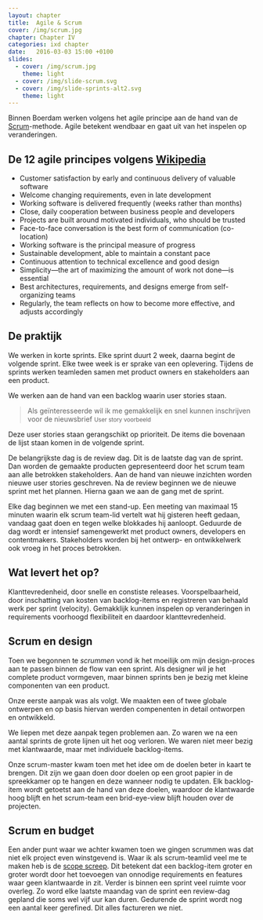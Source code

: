 ```yaml
---
layout: chapter
title:  Agile & Scrum
cover: /img/scrum.jpg
chapter: Chapter IV
categories: ixd chapter
date:   2016-03-03 15:00 +0100
slides:
  - cover: /img/scrum.jpg
    theme: light
  - cover: /img/slide-scrum.svg
  - cover: /img/slide-sprints-alt2.svg 
    theme: light
---
```


Binnen Boerdam werken volgens het agile principe aan de hand van de [Scrum](https://en.wikipedia.org/wiki/Scrum_(software_development))-methode. Agile betekent wendbaar en gaat uit van het inspelen op veranderingen.

## De 12 agile principes volgens [Wikipedia](https://en.wikipedia.org/wiki/Interaction_design)

- Customer satisfaction by early and continuous delivery of valuable software
- Welcome changing requirements, even in late development
- Working software is delivered frequently (weeks rather than months)
- Close, daily cooperation between business people and developers
- Projects are built around motivated individuals, who should be trusted
- Face-to-face conversation is the best form of communication (co-location)
- Working software is the principal measure of progress
- Sustainable development, able to maintain a constant pace
- Continuous attention to technical excellence and good design
- Simplicity—the art of maximizing the amount of work not done—is essential
- Best architectures, requirements, and designs emerge from self-organizing teams
- Regularly, the team reflects on how to become more effective, and adjusts accordingly

## De praktijk
We werken in korte sprints. Elke sprint duurt 2 week, daarna begint de volgende sprint. Elke twee week is er sprake van een oplevering. Tijdens de sprints werken teamleden samen met product owners en stakeholders aan een product.

We werken aan de hand van een backlog waarin user stories staan. 

> Als geïnteresseerde wil ik me gemakkelijk en snel kunnen inschrijven voor de nieuwsbrief
<small>User story voorbeeld</small>

Deze user stories staan gerangschikt op prioriteit. De items die bovenaan de lijst staan komen in de volgende sprint.

De belangrijkste dag is de review dag. Dit is de laatste dag van de sprint. Dan worden de gemaakte producten gepresenteerd door het scrum team aan alle betrokken stakeholders. Aan de hand van nieuwe inzichten worden nieuwe user stories geschreven. Na de review beginnen we de nieuwe sprint met het plannen. Hierna gaan we aan de gang met de sprint. 

Elke dag beginnen we met een stand-up. Een meeting van maximaal 15 minuten waarin elk scrum team-lid vertelt wat hij gisteren heeft gedaan, vandaag gaat doen en tegen welke blokkades hij aanloopt. Geduurde de dag wordt er intensief samengewerkt met product owners, developers en contentmakers. Stakeholders worden bij het ontwerp- en ontwikkelwerk ook vroeg in het proces betrokken.

## Wat levert het op?
Klanttevredenheid, door snelle en constiste releases. Voorspelbaarheid, door inschatting van kosten van backlog-items en registreren van behaald werk per sprint (velocity). Gemakklijk kunnen inspelen op veranderingen in requirements voorhoogd flexibiliteit en daardoor klanttevredenheid.

## Scrum en design
Toen we begonnen te _scrummen_ vond ik het moeilijk om mijn design-proces aan te passen binnen de flow van een sprint. Als designer wil je het complete product vormgeven, maar binnen sprints ben je bezig met kleine componenten van een product.

Onze eerste aanpak was als volgt. We maakten een of twee globale ontwerpen en op basis hiervan werden compenenten in detail ontworpen en ontwikkeld.

We liepen met deze aanpak tegen problemen aan. Zo waren we na een aantal sprints de grote lijnen uit het oog verloren. We waren niet meer bezig met klantwaarde, maar met individuele backlog-items.

Onze scrum-master kwam toen met het idee om de doelen beter in kaart te brengen. Dit zijn we gaan doen door doelen op een groot papier in de spreekkamer op te hangen en deze wanneer nodig te updaten. Elk backlog-item wordt getoetst aan de hand van deze doelen, waardoor de klantwaarde hoog blijft en het scrum-team een brid-eye-view blijft houden over de projecten.

## Scrum en budget
Een ander punt waar we achter kwamen toen we gingen scrummen was dat niet elk project even winstgevend is. Waar ik als scrum-teamlid veel me te maken heb is de [scope screep](https://en.wikipedia.org/wiki/Scope_creep). Dit betekent dat een backlog-item groter en groter wordt door het toevoegen van onnodige requirements en features waar geen klantwaarde in zit. Verder is binnen een sprint veel ruimte voor overleg. Zo word elke laatste maandag van de sprint een review-dag gepland die soms wel vijf uur kan duren. Gedurende de sprint wordt nog een aantal keer gerefined. Dit alles factureren we niet.